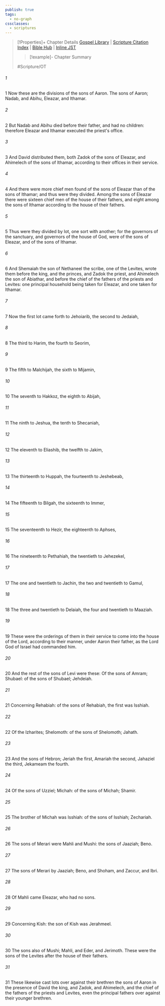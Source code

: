 ```yaml
---
publish: true
tags:
  - no-graph
cssclasses:
  - scriptures
---
```

>[!Properties]+ Chapter Details
>[Gospel Library](https://churchofjesuschrist.org/study/scriptures/ot/1-chr/24?lang=eng)    |    [Scripture Citation Index](https://scriptures.byu.edu/#07118::c07118)    |    [Bible Hub](https://biblehub.com/1_chronicles/24.htm)    |    [Inline JST](https://scripturetoolbox.com/html/ic/1Chronicles/24.html)
>>[!example]- Chapter Summary
>> 
> 
>
>#Scripture/OT
###### 1
1 Now these are the divisions of the sons of Aaron. The sons of Aaron; Nadab, and Abihu, Eleazar, and Ithamar.
###### 2
2 But Nadab and Abihu died before their father, and had no children: therefore Eleazar and Ithamar executed the priest's office.
###### 3
3 And David distributed them, both Zadok of the sons of Eleazar, and Ahimelech of the sons of Ithamar, according to their offices in their service.
###### 4
4 And there were more chief men found of the sons of Eleazar than of the sons of Ithamar; and thus were they divided. Among the sons of Eleazar there were sixteen chief men of the house of their fathers, and eight among the sons of Ithamar according to the house of their fathers.
###### 5
5 Thus were they divided by lot, one sort with another; for the governors of the sanctuary, and governors of the house of God, were of the sons of Eleazar, and of the sons of Ithamar.
###### 6
6 And Shemaiah the son of Nethaneel the scribe, one of the Levites, wrote them before the king, and the princes, and Zadok the priest, and Ahimelech the son of Abiathar, and before the chief of the fathers of the priests and Levites: one principal household being taken for Eleazar, and one taken for Ithamar.
###### 7
7 Now the first lot came forth to Jehoiarib, the second to Jedaiah,
###### 8
8 The third to Harim, the fourth to Seorim,
###### 9
9 The fifth to Malchijah, the sixth to Mijamin,
###### 10
10 The seventh to Hakkoz, the eighth to Abijah,
###### 11
11 The ninth to Jeshua, the tenth to Shecaniah,
###### 12
12 The eleventh to Eliashib, the twelfth to Jakim,
###### 13
13 The thirteenth to Huppah, the fourteenth to Jeshebeab,
###### 14
14 The fifteenth to Bilgah, the sixteenth to Immer,
###### 15
15 The seventeenth to Hezir, the eighteenth to Aphses,
###### 16
16 The nineteenth to Pethahiah, the twentieth to Jehezekel,
###### 17
17 The one and twentieth to Jachin, the two and twentieth to Gamul,
###### 18
18 The three and twentieth to Delaiah, the four and twentieth to Maaziah.
###### 19
19 These were the orderings of them in their service to come into the house of the Lord, according to their manner, under Aaron their father, as the Lord God of Israel had commanded him.
###### 20
20 And the rest of the sons of Levi were these: Of the sons of Amram; Shubael: of the sons of Shubael; Jehdeiah.
###### 21
21 Concerning Rehabiah: of the sons of Rehabiah, the first was Isshiah.
###### 22
22 Of the Izharites; Shelomoth: of the sons of Shelomoth; Jahath.
###### 23
23 And the sons of Hebron; Jeriah the first, Amariah the second, Jahaziel the third, Jekameam the fourth.
###### 24
24 Of the sons of Uzziel; Michah: of the sons of Michah; Shamir.
###### 25
25 The brother of Michah was Isshiah: of the sons of Isshiah; Zechariah.
###### 26
26 The sons of Merari were Mahli and Mushi: the sons of Jaaziah; Beno.
###### 27
27 The sons of Merari by Jaaziah; Beno, and Shoham, and Zaccur, and Ibri.
###### 28
28 Of Mahli came Eleazar, who had no sons.
###### 29
29 Concerning Kish: the son of Kish was Jerahmeel.
###### 30
30 The sons also of Mushi; Mahli, and Eder, and Jerimoth. These were the sons of the Levites after the house of their fathers.
###### 31
31 These likewise cast lots over against their brethren the sons of Aaron in the presence of David the king, and Zadok, and Ahimelech, and the chief of the fathers of the priests and Levites, even the principal fathers over against their younger brethren.
